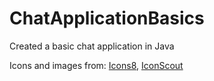 # ChatApplicationBasics
Created a basic chat application in Java

Icons and images from: [Icons8](https://icons8.com), [IconScout](https://iconscout.com/)
